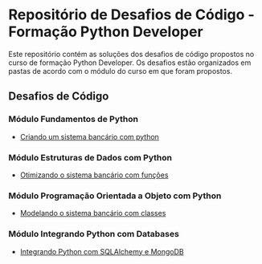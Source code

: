 # Repositório de Desafios de Código - Formação Python Developer

Este repositório contém as soluções dos desafios de código propostos no curso de formação Python Developer. Os desafios estão organizados em pastas de acordo com o módulo do curso em que foram propostos.

## Desafios de Código

### Módulo Fundamentos de Python

* [Criando um sistema bancário com python](https://github.com/micael-ortega/formacao-python-developer-dio/tree/main/Criando%20um%20sistema%20banc%C3%A1rio%20com%20python)

### Módulo Estruturas de Dados com Python

* [Otimizando o sistema bancário com funções](https://github.com/micael-ortega/formacao-python-developer-dio/tree/main/Otimizando%20o%20sistema%20banc%C3%A1rio%20com%20fun%C3%A7%C3%B5es)

### Módulo Programação Orientada a Objeto com Python

* [Modelando o sistema bancário com classes](https://github.com/micael-ortega/formacao-python-developer-dio/tree/main/Modelando%20o%20sistema%20banc%C3%A1rio%20com%20classes)

### Módulo Integrando Python com Databases

* [Integrando Python com SQLAlchemy e MongoDB](https://github.com/micael-ortega/formacao-python-developer-dio/tree/main/Integrando%20Python%20com%20SQLAlchemy%20e%20mongoDB)
